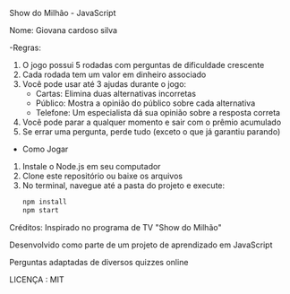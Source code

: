 
Show do Milhão - JavaScript

Nome: Giovana cardoso silva

-Regras:

1. O jogo possui 5 rodadas com perguntas de dificuldade crescente
2. Cada rodada tem um valor em dinheiro associado
3. Você pode usar até 3 ajudas durante o jogo:
   - Cartas: Elimina duas alternativas incorretas
   - Público: Mostra a opinião do público sobre cada alternativa
   - Telefone: Um especialista dá sua opinião sobre a resposta correta
4. Você pode parar a qualquer momento e sair com o prêmio acumulado
5. Se errar uma pergunta, perde tudo (exceto o que já garantiu parando)

- Como Jogar

1. Instale o Node.js em seu computador
2. Clone este repositório ou baixe os arquivos
3. No terminal, navegue até a pasta do projeto e execute:
   ```bash
   npm install
   npm start

 Créditos:
Inspirado no programa de TV "Show do Milhão"

Desenvolvido como parte de um projeto de aprendizado em JavaScript

Perguntas adaptadas de diversos quizzes online 

LICENÇA : MIT

